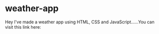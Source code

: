 # weather-app
Hey I've made a weather app using HTML, CSS and JavaScript......You can visit this link here: 